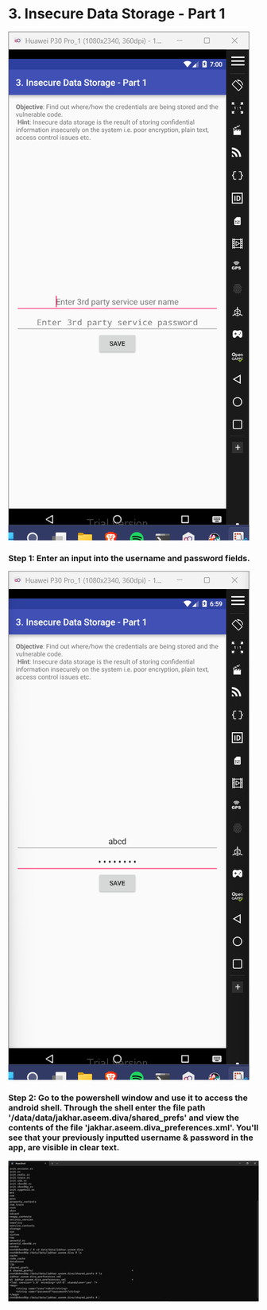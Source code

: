 # 3. Insecure Data Storage - Part 1
![Image 1](4.3.png)
### Step 1: Enter an input into the username and password fields. 
![Image 2](4.2.png)
### Step 2: Go to the powershell window and use it to access the android shell. Through the shell enter the file path '/data/data/jakhar.aseem.diva/shared_prefs' and view the contents of the file 'jakhar.aseem.diva_preferences.xml'. You'll see that your previously inputted username & password in the app, are visible in clear text. 
![Image 3](4.1.png)

